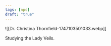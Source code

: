```yaml
---
tags: [npc]
draft: "true"
---
```

![[Dr. Christina Thornfield-1747103501033.webp]]

Studying the Lady Veils.